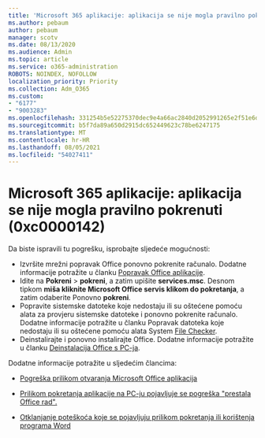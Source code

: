 ```yaml
---
title: 'Microsoft 365 aplikacije: aplikacija se nije mogla pravilno pokrenuti (0xc0000142)'
ms.author: pebaum
author: pebaum
manager: scotv
ms.date: 08/13/2020
ms.audience: Admin
ms.topic: article
ms.service: o365-administration
ROBOTS: NOINDEX, NOFOLLOW
localization_priority: Priority
ms.collection: Adm_O365
ms.custom:
- "6177"
- "9003283"
ms.openlocfilehash: 331254b5e52275370dec9e4a66ac2840d2052991265e2f51e6ded149441556c8
ms.sourcegitcommit: b5f7da89a650d2915dc652449623c78be6247175
ms.translationtype: MT
ms.contentlocale: hr-HR
ms.lasthandoff: 08/05/2021
ms.locfileid: "54027411"
---
```

# <a name="microsoft-365-apps-error-the-application-was-unable-to-start-correctly-0xc0000142"></a>Microsoft 365 aplikacije: aplikacija se nije mogla pravilno pokrenuti (0xc0000142)

Da biste ispravili tu pogrešku, isprobajte sljedeće mogućnosti:

- Izvršite mrežni popravak Office ponovno pokrenite računalo. Dodatne informacije potražite u članku [Popravak Office aplikacije](https://support.microsoft.com/office/repair-an-office-application-7821d4b6-7c1d-4205-aa0e-a6b40c5bb88b).
- Idite na **Pokreni**   >   **pokreni**, a zatim upišite **services.msc**. Desnom tipkom **miša kliknite Microsoft Office servis klikom do pokretanja**, a zatim odaberite Ponovno **pokreni**.
- Popravite sistemske datoteke koje nedostaju ili su oštećene pomoću alata za provjeru sistemske datoteke i ponovno pokrenite računalo. Dodatne informacije potražite u članku Popravak datoteka koje nedostaju ili su oštećene pomoću alata System [File Checker](https://support.microsoft.com/help/929833/use-the-system-file-checker-tool-to-repair-missing-or-corrupted-system).
- Deinstalirajte i ponovno instalirajte Office. Dodatne informacije potražite u članku [Deinstalacija Office s PC-ja](https://support.microsoft.com/office/uninstall-office-from-a-pc-9dd49b83-264a-477a-8fcc-2fdf5dbf61d8).

Dodatne informacije potražite u sljedećim člancima:  

- [Pogreška prilikom otvaranja Microsoft Office aplikacija](https://support.office.com/article/error-when-opening-microsoft-office-apps-b84b6a63-4b8c-46ec-ae9a-ad91d6160d72)  

- [Prilikom pokretanja aplikacije na PC-ju pojavljuje se pogreška "prestala Office rad".](https://support.office.com/article/i-get-a-stopped-working-error-when-i-start-office-applications-on-my-pc-52bd7985-4e99-4a35-84c8-2d9b8301a2fa)  

- [Otklanjanje poteškoća koje se pojavljuju prilikom pokretanja ili korištenja programa Word](https://docs.microsoft.com/office/troubleshoot/word/issues-when-start-or-use-word)